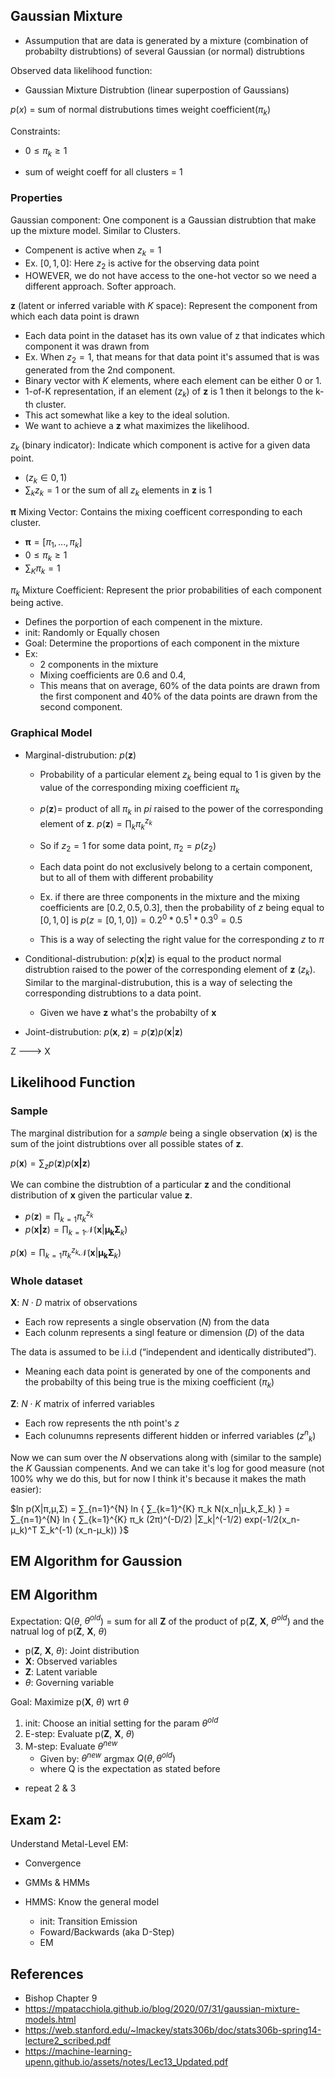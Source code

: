 ## Gaussian Mixture

- Assumpution that are data is generated by a mixture (combination of probabilty distrubtions) of several Gaussian (or normal) distrubtions

Observed data likelihood function:
- Gaussian Mixture Distrubtion (linear superpostion of Gaussians)

$p(x)$ = sum of normal distrubutions times weight coefficient($\pi_k$)

Constraints:
- $0 \leq \pi_k \geq 1$

- sum of weight coeff for all clusters  = 1


### Properties

Gaussian component: One component is a Gaussian distrubtion that make up the mixture model. Similar to Clusters.
- Compenent is active when $z_k = 1$
- Ex. $[0,1,0]$: Here $z_2$ is active for the observing data point 
- HOWEVER, we do not have access to the one-hot vector so we need a different approach. Softer approach.


$\boldsymbol{z}$ (latent or inferred variable with $K$ space): Represent the component from which each data point is drawn
- Each data point in the dataset has its own value of z that indicates which component it was drawn from
- Ex. When $z_2 = 1$, that means for that data point it's assumed that is was generated from the 2nd component.
- Binary vector with $K$ elements, where each element can be either 0 or 1.
- 1-of-K representation, if an element ($z_k$) of $\boldsymbol{z}$ is 1 then it belongs to the k-th cluster.
- This act somewhat like a key to the ideal solution.
- We want to achieve a $\boldsymbol{z}$ what maximizes the likelihood.

$z_k$ (binary indicator): Indicate which component is active for a given data point. 
- ($z_{k} ∈ {0,1}$)
- $\sum_k z_k = 1$ or the sum of all $z_k$ elements in $\boldsymbol{z}$ is 1


$\boldsymbol{\pi}$ Mixing Vector: Contains the mixing coefficent corresponding to each cluster.
- $\boldsymbol{\pi} = [\pi_1,... ,\pi_k]$
- $0 \leq \pi_k \geq 1$
- $\sum_K \pi_k = 1$

$\pi_k$ Mixture Coefficient: Represent the prior probabilities of each component being active.
- Defines the porportion of each compenent in the mixture.
- init: Randomly or Equally chosen
- Goal: Determine the proportions of each component in the mixture
- Ex: 
	- 2 components in the mixture 
	- Mixing coefficients are 0.6 and 0.4, 
	- This means that on average, 60% of the data points are drawn from the first component and 40% of the data points are drawn from the second component.


### Graphical Model
- Marginal-distrubution: $p(\boldsymbol{z})$
	- Probability of a particular element $z_k$ being equal to 1 is given by the value of the corresponding mixing coefficient $\pi_k$
	- $p(\boldsymbol{z}) =$ product of all $\pi_k$ in $pi$ raised to the power of the corresponding element of $\boldsymbol{z}$.
$p(\boldsymbol{z}) = \prod_k \pi_k^{z_k}$

	- So if $z_2 = 1$ for some data point, $\pi_2 = p(z_2)$
	- Each data point do not exclusively belong to a certain component, but to all of them with different probability
	- Ex. if there are three components in the mixture and the mixing coefficients are $[0.2, 0.5, 0.3]$, then the probability of $z$ being equal to $[0, 1, 0]$ is $p(z=[0,1,0]) = 0.2^0 * 0.5^1 * 0.3^0 = 0.5$
	- This is a way of selecting the right value for the corresponding $z$ to $\pi$
- Conditional-distrubution: $p(\boldsymbol{x}|\boldsymbol{z})$ is equal to the product normal distrubtion raised to the power of the corresponding element of $\boldsymbol{z}$ ($z_k$). Similar to the marginal-distrubution, this is a way of selecting the corresponding distrubtions to a data point.
	- Given we have $\boldsymbol{z}$ what's the probabilty of $\boldsymbol{x}$



- Joint-distrubution: $p(\boldsymbol{x}, \boldsymbol{z}) = p(\boldsymbol{z})p(\boldsymbol{x}|\boldsymbol{z})$ 

Z ---> X


## Likelihood Function

### Sample
The marginal distribution for a *sample* being a single observation ($\boldsymbol{x}$) is the sum of the joint distrubtions over all possible states of $\boldsymbol{z}$.

$p(\boldsymbol{x}) = \sum_z p(\boldsymbol{z})p(\boldsymbol{x|z})$

We can combine the distrubtion of a particular $\boldsymbol{z}$ and the conditional distribution of $\boldsymbol{x}$ given the particular value $\boldsymbol{z}$.
- $p(\boldsymbol{z}) = \prod_{k=1} \pi_k^{z_k}$
- $p(\boldsymbol{x|z})= \prod_{k=1} \mathcal{N}(\boldsymbol{x}|\boldsymbol{\mu_k}\boldsymbol{\Sigma}_k)$

$p(\boldsymbol{x}) = \prod_{k=1} \pi_k^{z_k}\mathcal{N}(\boldsymbol{x}|\boldsymbol{\mu_k}\boldsymbol{\Sigma}_k)$


### Whole dataset
$\boldsymbol{X}$: $N \cdot D$ matrix of observations
- Each row represents a single observation ($N$) from the data
- Each colunm represents a singl feature or dimension ($D$) of the data

The data is assumed to be i.i.d (“independent and identically distributed”). 
- Meaning each data point is generated by one of the components and the probabilty of this being true is the mixing coefficient ($\pi_k$)

$\boldsymbol{Z}$: $N \cdot K$ matrix of inferred variables
- Each row represents the nth point's $z$
- Each colunumns represents different hidden or inferred variables ($z{^n}_k$)

Now we can sum over the $N$ observations along with (similar to the sample) the $K$ Gaussian compenents. And we can take it's log for good measure (not 100% why we do this, but for now I think it's because it makes the math easier):

$ln p(X|π,μ,Σ) = ∑_{n=1}^{N} ln { ∑_{k=1}^{K} π_k N(x_n|μ_k,Σ_k) } = ∑_{n=1}^{N} ln { ∑_{k=1}^{K} π_k (2π)^(-D/2) |Σ_k|^(-1/2) exp(-1/2(x_n-μ_k)^T Σ_k^(-1) (x_n-μ_k)) }$


## EM Algorithm for Gaussion



## EM Algorithm

Expectation: Q($\theta$, $\theta^{old}$) = sum for all **Z** of the product of p(**Z**, **X**, $\theta^{old}$) and the natrual log of p(**Z**, **X**, $\theta$)

- p(**Z**, **X**, $\theta$): Joint distribution 
- **X**: Observed variables
- **Z**: Latent variable
- $\theta$: Governing variable

Goal: Maximize p(__X__, $\theta$) wrt $\theta$


1. init: Choose an initial setting for the param $\theta^{old}$
2. E-step: Evaluate p(**Z**, **X**, $\theta$)
3. M-step: Evaluate $\theta^{new}$ 
	- Given by:  $\theta^{new}$ argmax $Q(\theta,  \theta^{old})$
	- where Q is the expectation as stated before

- repeat 2 & 3



## Exam 2:

Understand Metal-Level EM:

- Convergence
- GMMs & HMMs

- HMMS: Know the general model
	- init: Transition Emission
	- Foward/Backwards (aka D-Step)
	- EM

## References

- Bishop Chapter 9
- https://mpatacchiola.github.io/blog/2020/07/31/gaussian-mixture-models.html
- https://web.stanford.edu/~lmackey/stats306b/doc/stats306b-spring14-lecture2_scribed.pdf
- https://machine-learning-upenn.github.io/assets/notes/Lec13_Updated.pdf






